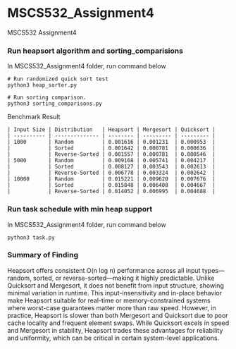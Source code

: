 # MSCS532_Assignment4
MSCS532 Assignment4


### Run heapsort algorithm and sorting_comparisions
In MSCS532_Assignment4 folder, run command below
```shell
# Run randomized quick sort test
python3 heap_sorter.py
```

```shell
# Run sorting comparison.
python3 sorting_comparisons.py
```

Benchmark Result
```text
| Input Size | Distribution   | Heapsort | Mergesort | Quicksort |
| ---------- | -------------- | -------- | --------- | --------- |
| 1000       | Random         | 0.001616 | 0.001231  | 0.000953  |
|            | Sorted         | 0.001642 | 0.000781  | 0.000636  |
|            | Reverse-Sorted | 0.001557 | 0.000781  | 0.000546  |
| 5000       | Random         | 0.009168 | 0.005741  | 0.004217  |
|            | Sorted         | 0.008127 | 0.003543  | 0.002613  |
|            | Reverse-Sorted | 0.006778 | 0.003324  | 0.002642  |
| 10000      | Random         | 0.015221 | 0.009620  | 0.007676  |
|            | Sorted         | 0.015848 | 0.006408  | 0.004667  |
|            | Reverse-Sorted | 0.014052 | 0.006995  | 0.004688  |

```

### Run task schedule with min heap support
In MSCS532_Assignment4 folder, run command below
```shell
python3 task.py
```

### Summary of Finding
Heapsort offers consistent O(n log n) performance across all input types—random, sorted, or reverse-sorted—making it highly predictable. Unlike Quicksort and Mergesort, it does not benefit from input structure, showing minimal variation in runtime. This input-insensitivity and in-place behavior make Heapsort suitable for real-time or memory-constrained systems where worst-case guarantees matter more than raw speed.
However, in practice, Heapsort is slower than both Mergesort and Quicksort due to poor cache locality and frequent element swaps. While Quicksort excels in speed and Mergesort in stability, Heapsort trades these advantages for reliability and uniformity, which can be critical in certain system-level applications.


